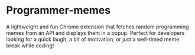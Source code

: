 # Programmer-memes
A lightweight and fun Chrome extension that fetches random programming memes from an API and displays them in a popup. Perfect for developers looking for a quick laugh, a bit of motivation, or just a well-timed meme break while coding!
